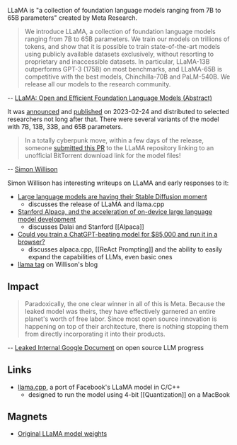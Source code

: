 LLaMA is "a collection of foundation language models ranging from 7B to 65B parameters" created by Meta Research. 

> We introduce LLaMA, a collection of foundation language models ranging from 7B to 65B parameters. We train our models on trillions of tokens, and show that it is possible to train state-of-the-art models using publicly available datasets exclusively, without resorting to proprietary and inaccessible datasets. In particular, LLaMA-13B outperforms GPT-3 (175B) on most benchmarks, and LLaMA-65B is competitive with the best models, Chinchilla-70B and PaLM-540B. We release all our models to the research community.

-- [LLaMA: Open and Efficient Foundation Language Models (Abstract)](https://research.facebook.com/publications/llama-open-and-efficient-foundation-language-models/)

It was [announced](https://ai.facebook.com/blog/large-language-model-llama-meta-ai/) and [published](https://research.facebook.com/publications/llama-open-and-efficient-foundation-language-models/) on 2023-02-24 and distributed to selected researchers not long after that.  There were several variants of the model with 7B, 13B, 33B, and 65B parameters.

> In a totally cyberpunk move, within a few days of the release, someone [submitted this PR](https://github.com/facebookresearch/llama/pull/73) to the LLaMA repository linking to an unofficial BitTorrent download link for the model files!

-- [Simon Willison](https://simonwillison.net/2023/Mar/11/llama/)

Simon Willison has interesting writeups on LLaMA and early responses to it:

- [Large language models are having their Stable Diffusion moment](https://simonwillison.net/2023/Mar/11/llama/)
	- discusses the release of LLaMA and llama.cpp
- [Stanford Alpaca, and the acceleration of on-device large language model development](https://simonwillison.net/2023/Mar/13/alpaca/)
	- discusses Dalai and Stanford [[Alpaca]]
- [Could you train a ChatGPT-beating model for $85,000 and run it in a browser?](https://simonwillison.net/2023/Mar/17/beat-chatgpt-in-a-browser/)
	- discusses alpaca.cpp, [[ReAct Prompting]] and the ability to easily expand the capabilities of LLMs, even basic ones
- [llama tag](https://simonwillison.net/tags/llama/) on Willison's blog

## Impact

> Paradoxically, the one clear winner in all of this is Meta. Because the leaked model was theirs, they have effectively garnered an entire planet's worth of free labor. Since most open source innovation is happening on top of their architecture, there is nothing stopping them from directly incorporating it into their products.

-- [Leaked Internal Google Document](https://www.semianalysis.com/p/google-we-have-no-moat-and-neither) on open source LLM progress

## Links

- [llama.cpp](https://github.com/ggerganov/llama.cpp), a port of Facebook's LLaMA model in C/C++
	- designed to run the model using 4-bit [[Quantization]] on a MacBook

## Magnets

- [Original LLaMA model weights](magnet:?xt=urn:btih:ZXXDAUWYLRUXXBHUYEMS6Q5CE5WA3LVA&dn=LLaMA)